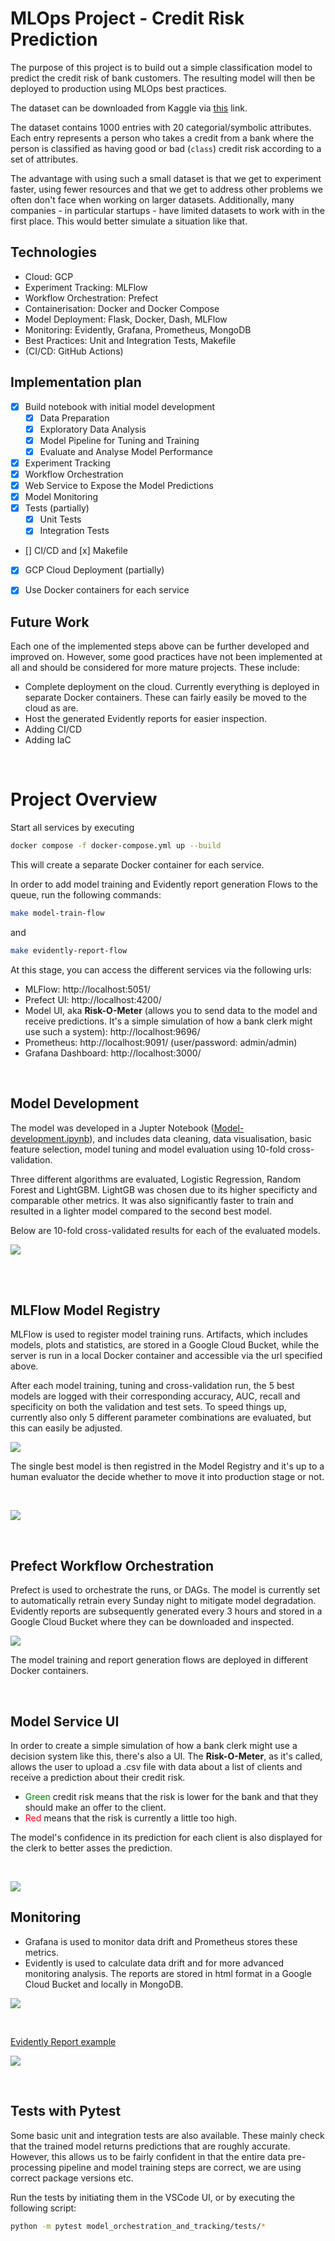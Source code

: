 
# MLOps Project - Credit Risk Prediction

The purpose of this project is to build out a simple classification model to predict the credit risk of bank customers. The resulting model will then be deployed to production using MLOps best practices.

The dataset can be downloaded from Kaggle via [this](https://www.kaggle.com/btolar1/weka-german-credit) link.

The dataset contains 1000 entries with 20 categorial/symbolic attributes. Each entry represents a person who takes a credit from a bank where the person is classified as having good or bad (`class`) credit risk according to a set of attributes.

The advantage with using such a small dataset is that we get to experiment faster, using fewer resources and that we get to address other problems we often don't face when working on larger datasets. Additionally, many companies - in particular startups - have limited datasets to work with in the first place. This would better simulate a situation like that. 



## Technologies


- Cloud: GCP
- Experiment Tracking: MLFlow
- Workflow Orchestration: Prefect
- Containerisation: Docker and Docker Compose
- Model Deployment: Flask, Docker, Dash, MLFlow
- Monitoring: Evidently, Grafana, Prometheus, MongoDB
- Best Practices: Unit and Integration Tests, Makefile
- (CI/CD: GitHub Actions)


## Implementation plan

- [x] Build notebook with initial model development
    - [x] Data Preparation
    - [x] Exploratory Data Analysis
    - [x] Model Pipeline for Tuning and Training
    - [x] Evaluate and Analyse Model Performance
- [x] Experiment Tracking
- [x] Workflow Orchestration
- [x] Web Service to Expose the Model Predictions
- [x] Model Monitoring
- [x] Tests (partially)
    - [x] Unit Tests
    - [x] Integration Tests
- [] CI/CD and [x] Makefile
- [x] GCP Cloud Deployment (partially)
- [x] Use Docker containers for each service


## Future Work

Each one of the implemented steps above can be further developed and improved on. However, some good practices have not been implemented at all and should be considered for more mature projects. These include:

- Complete deployment on the cloud. Currently everything is deployed in separate Docker containers. These can fairly easily be moved to the cloud as are.
- Host the generated Evidently reports for easier inspection. 
- Adding CI/CD
- Adding IaC



<br>

# Project Overview

Start all services by executing 

```bash
docker compose -f docker-compose.yml up --build
``` 

This will create a separate Docker container for each service. 

In order to add model training and Evidently report generation Flows to the queue, run the following commands: 

```bash
make model-train-flow
``` 

and 

```bash
make evidently-report-flow
``` 

At this stage, you can access the different services via the following urls:

- MLFlow: http://localhost:5051/
- Prefect UI: http://localhost:4200/
- Model UI, aka **Risk-O-Meter** (allows you to send data to the model and receive predictions. It's a simple simulation of how a bank clerk might use such a system): http://localhost:9696/
- Prometheus: http://localhost:9091/ (user/password: admin/admin)
- Grafana Dashboard: http://localhost:3000/


<br>


## Model Development

The model was developed in a Jupter Notebook ([Model-development.ipynb](model_development/Model-development.ipynb)), and includes data cleaning, data visualisation, basic feature selection, model tuning and model evaluation using 10-fold cross-validation. 

Three different algorithms are evaluated, Logistic Regression, Random Forest and LightGBM. LightGB was chosen due to its higher specificty and comparable other metrics. It was also significantly faster to train and resulted in a lighter model compared to the second best model. 

Below are 10-fold cross-validated results for each of the evaluated models. 

![](images/model-comparison.jpeg)


<br><br>

## MLFlow Model Registry

MLFlow is used to register model training runs. Artifacts, which includes models, plots and statistics, are stored in a Google Cloud Bucket, while the server is run in a local Docker container and accessible via the url specified above. 

After each model training, tuning and cross-validation run, the 5 best models are logged with their corresponding accuracy, AUC, recall and specificity on both the validation and test sets. To speed things up, currently also only 5 different parameter combinations are evaluated, but this can easily be adjusted.

![](images/mlflow-experiments-list.png)

The single best model is then registred in the Model Registry and it's up to a human evaluator the decide whether to move it into production stage or not. 

<br>

![](images/mlflow-model-registry-artifacts2.png)


<br>

## Prefect Workflow Orchestration

Prefect is used to orchestrate the runs, or DAGs. The model is currently set to automatically retrain every Sunday night to mitigate model degradation. Evidently reports are subsequently generated every 3 hours and stored in a Google Cloud Bucket where they can be downloaded and inspected.


![](images/prefect-ui.png)

The model training and report generation flows are deployed in different Docker containers.

<br>

## Model Service UI

In order to create a simple simulation of how a bank clerk might use a decision system like this, there's also a UI. The **Risk-O-Meter**, as it's called, allows the user to upload a .csv file with data about a list of clients and receive a prediction about their credit risk. 

- <span style="color:green">Green</span> credit risk means that the risk is lower for the bank and that they should make an offer to the client.
- <span style="color:red">Red</span> means that the risk is currently a little too high.

The model's confidence in its prediction for each client is also displayed for the clerk to better asses the prediction.


<br>

![](images/model-ui.png)


## Monitoring

- Grafana is used to monitor data drift and Prometheus stores these metrics.
- Evidently is used to calculate data drift and for more advanced monitoring analysis. The reports are stored in html format in a Google Cloud Bucket and locally in MongoDB.

![](images/grafana-dashboard.png)

<br>

[Evidently Report example](monitoring/reports/evidently_report.html)

![](images/evidently-report-large.png)


<br>


## Tests with Pytest

Some basic unit and integration tests are also available. These mainly check that the trained model returns predictions that are roughly accurate. However, this allows us to be fairly confident in that the entire data pre-processing pipeline and model training steps are correct, we are using correct package versions etc. 

Run the tests by initiating them in the VSCode UI, or by executing the following script:

```bash
python -m pytest model_orchestration_and_tracking/tests/*
```

